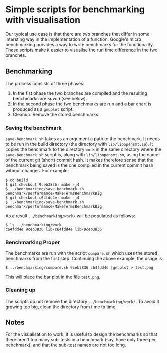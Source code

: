 # Simple scripts for benchmarking with visualisation

Our typical use case is that there are two branches that differ in some
intersting way in the implementation of a function.  Google's micro
benchmarking provides a way to write benchmarks for the functionality.
These scripts make it easier to visualise the run time difference in the
two branches.

## Benchmarking

The process consists of three phases.

1. In the fist phase the two branches are compiled and the resulting
   benchmarks are *saved* (see below).
2. In the second phase the two benchmarks are run and a bar chart is
   produced as a `gnuplot` script.
3. Cleanup.  Remove the stored benchmarks.

### Saving the benchmark

`save-benchmark.sh` takes as an argument a path to the benchmark.  It
needs to be run in the build directory (the directory with
`lib/libopensmt.so`).  It copies the benchmark to the directory `work`
in the same directory where the `save-benchmark.sh` script is, along
with `lib/libopensmt.so`, using the name of the current git (short)
commit hash.  It makes therefore sense that the benchmark being saved is
the one compiled in the current commit hash without changes.  For
example:

```
$ cd build
$ git checkout 9ceb3836; make -j4
$ ../benchmarking/save-benchmark.sh benchmark/performance/MakeTermsBenchmarkBig
$ git checkout c64fdd4e; make -j4
$ ../benchmarking/save-benchmark.sh benchmark/performance/MakeTermsBenchmarkBig
```

As a result `../benchmarking/work/` will be populated as follows:

```
$ ls ../benchmarking/work
c64fdd4e 9ceb3836 lib-c64fdd4e lib-9ceb3836
```

### Benchmarking Proper

The benchmarks are run with the script `compare.sh` which uses the
stored benchmarks from the first step.  Continuing the above example,
the usage is

```
$ ../benchmarking/compare.sh 9ceb3836 c64fdd4e |gnuplot > test.png
```

This will place the bar plot in the file `test.png`.

### Cleaning up

The scripts do not remove the directory `../benchmarking/work/`.  To
avoid it growing too big, clean the directory from time to time.

## Notes

For the visualisation to work, it is useful to design the benchmarks so
that there aren't too many sub-tests in a benchmark (say, have only
three per benchmark), and that the sub-test names are not too long.

